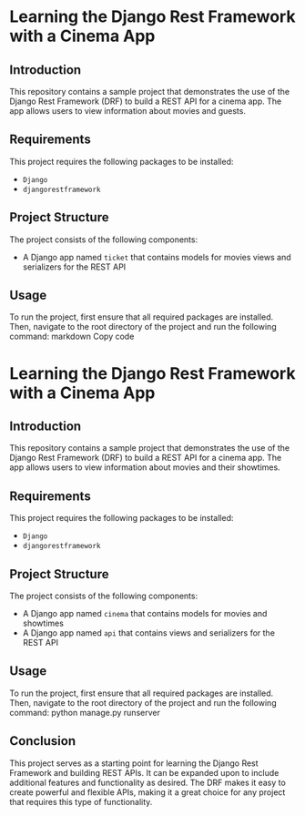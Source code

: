 # Learning the Django Rest Framework with a Cinema App

## Introduction
This repository contains a sample project that demonstrates the use of the Django Rest Framework (DRF) to build a REST API for a cinema app. The app allows users to view information about movies and guests.

## Requirements
This project requires the following packages to be installed:
- `Django`
- `djangorestframework`

## Project Structure
The project consists of the following components:
- A Django app named `ticket` that contains models for movies  views and serializers for the REST API


## Usage
To run the project, first ensure that all required packages are installed. Then, navigate to the root directory of the project and run the following command:
markdown
Copy code
# Learning the Django Rest Framework with a Cinema App

## Introduction
This repository contains a sample project that demonstrates the use of the Django Rest Framework (DRF) to build a REST API for a cinema app. The app allows users to view information about movies and their showtimes.

## Requirements
This project requires the following packages to be installed:
- `Django`
- `djangorestframework`

## Project Structure
The project consists of the following components:
- A Django app named `cinema` that contains models for movies and showtimes
- A Django app named `api` that contains views and serializers for the REST API

## Usage
To run the project, first ensure that all required packages are installed. Then, navigate to the root directory of the project and run the following command:
python manage.py runserver


## Conclusion
This project serves as a starting point for learning the Django Rest Framework and building REST APIs. It can be expanded upon to include additional features and functionality as desired. The DRF makes it easy to create powerful and flexible APIs, making it a great choice for any project that requires this type of functionality.
